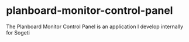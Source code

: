 # planboard-monitor-control-panel
The Planboard Monitor Control Panel is an application I develop internally for Sogeti
